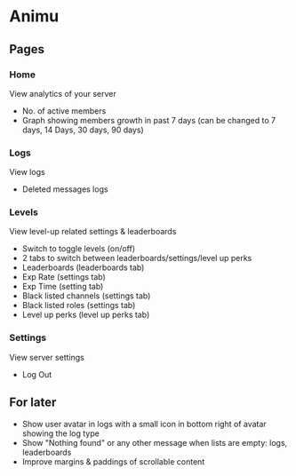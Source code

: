 # Animu

## Pages

### Home

View analytics of your server

- No. of active members
- Graph showing members growth in past 7 days (can be changed to 7 days, 14 Days, 30 days, 90 days)

### Logs

View logs

- Deleted messages logs

### Levels

View level-up related settings & leaderboards

- Switch to toggle levels (on/off)
- 2 tabs to switch between leaderboards/settings/level up perks
- Leaderboards (leaderboards tab)
- Exp Rate (settings tab)
- Exp Time (setting tab)
- Black listed channels (settings tab)
- Black listed roles (settings tab)
- Level up perks (level up perks tab)

### Settings

View server settings

- Log Out

## For later

- Show user avatar in logs with a small icon in bottom right of avatar showing the log type
- Show "Nothing found" or any other message when lists are empty: logs, leaderboards
- Improve margins & paddings of scrollable content
